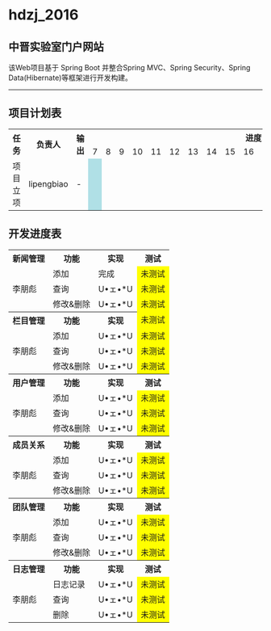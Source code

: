 # hdzj_2016
## 中晋实验室门户网站
该Web项目基于 Spring Boot 并整合Spring MVC、Spring Security、Spring  Data(Hibernate)等框架进行开发构建。

------------------------

## 项目计划表
<table>
    <tr>
        <th rowspan = "2">任务</th>
        <th rowspan = "2">负责人</th>
        <th rowspan = "2">输出</th>
        <th colspan = "20">进度 (月份)</th>
        <th rowspan = "2">备注</th>
    </tr>
    <tr>
        <td>7</td><td>8</td><td>9</td><td>10</td><td>11</td><td>12</td><td>13</td><td>14</td><td>15</td><td>16</td><td>17</td><td>18</td><td>19</td><td>20</td><td>21</td><td>22</td><td>23</td><td>24</td><td>25</td><td>26</td>
    </tr>
    <tr>
        <td>项目立项</td>
        <td>lipengbiao</td>
        <td>-</td>
        <td bgcolor=PowderBlue></td><td></td><td></td><td></td><td></td><td></td><td></td><td></td><td></td><td></td><td></td><td></td><td></td><td></td><td></td><td></td><td></td><td></td><td></td><td></td>
        <td>-</td>
    </tr>
</table>

## 开发进度表
<table>
    <tr>
        <th>新闻管理</th>
        <th>功能</th>
        <th>实现</th>
        <th>测试</th>
    </tr>
    <tr>
        <td rowspan = "3">李朋彪</td>
        <td>添加</td>
        <td>完成</td>
        <td bgcolor= Yellow>未测试</td>
    </tr>
    <tr>
        <td>查询</td>
        <td>U•ェ•*U</td>
        <td bgcolor= Yellow>未测试</td>
    </tr>
    <tr>
        <td>修改&删除</td>
        <td>U•ェ•*U</td>
        <td bgcolor= Yellow>未测试</td>
    </tr>
        <tr>
        <th>栏目管理</th>
        <th>功能</th>
        <th>实现</th>
        <td bgcolor= Yellow>未测试</td>
    </tr>
    <tr>
        <td rowspan = "3">李朋彪</td>
        <td>添加</td>
        <td>U•ェ•*U</td>
        <td bgcolor= Yellow>未测试</td>
    </tr>
    <tr>
        <td>查询</td>
        <td>U•ェ•*U</td>
        <td bgcolor= Yellow>未测试</td>
    </tr>
    <tr>
        <td>修改&删除</td>
        <td>U•ェ•*U</td>
        <td bgcolor= Yellow>未测试</td>
    </tr>
        <tr>
        <th>用户管理</th>
        <th>功能</th>
        <th>实现</th>
        <th>测试</th>
    </tr>
    <tr>
        <td rowspan = "3">李朋彪</td>
        <td>添加</td>
        <td>U•ェ•*U</td>
        <td bgcolor= Yellow>未测试</td>
    </tr>
    <tr>
        <td>查询</td>
        <td>U•ェ•*U</td>
        <td bgcolor= Yellow>未测试</td>
    </tr>
    <tr>
        <td>修改&删除</td>
        <td>U•ェ•*U</td>
        <td bgcolor= Yellow>未测试</td>
    </tr>
        <tr>
        <th>成员关系</th>
        <th>功能</th>
        <th>实现</th>
        <th>测试</th>
    </tr>
    <tr>
        <td rowspan = "3">李朋彪</td>
        <td>添加</td>
        <td>U•ェ•*U</td>
        <td bgcolor= Yellow>未测试</td>
    </tr>
    <tr>
        <td>查询</td>
        <td>U•ェ•*U</td>
        <td bgcolor= Yellow>未测试</td>
    </tr>
    <tr>
        <td>修改&删除</td>
        <td>U•ェ•*U</td>
        <td bgcolor= Yellow>未测试</td>
    </tr>
        <tr>
        <th>团队管理</th>
        <th>功能</th>
        <th>实现</th>
        <th>测试</th>
    </tr>
    <tr>
        <td rowspan = "3">李朋彪</td>
        <td>添加</td>
        <td>U•ェ•*U</td>
        <td bgcolor= Yellow>未测试</td>
    </tr>
    <tr>
        <td>查询</td>
        <td>U•ェ•*U</td>
        <td bgcolor= Yellow>未测试</td>
    </tr>
    <tr>
        <td>修改&删除</td>
        <td>U•ェ•*U</td>
        <td bgcolor= Yellow>未测试</td>
    </tr>
        <tr>
        <th>日志管理</th>
        <th>功能</th>
        <th>实现</th>
        <th>测试</th>
    </tr>
    <tr>
        <td rowspan = "3">李朋彪</td>
        <td>日志记录</td>
        <td>U•ェ•*U</td>
        <td bgcolor= Yellow>未测试</td>
    </tr>
    <tr>
        <td>查询</td>
        <td>U•ェ•*U</td>
        <td bgcolor= Yellow>未测试</td>
    </tr>
    <tr>
        <td>删除</td>
        <td>U•ェ•*U</td>
        <td bgcolor= Yellow>未测试</td>
    </tr>
</table>